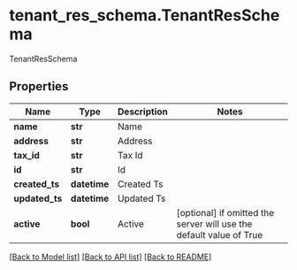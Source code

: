 # tenant_res_schema.TenantResSchema

TenantResSchema
## Properties
Name | Type | Description | Notes
------------ | ------------- | ------------- | -------------
**name** | **str** | Name | 
**address** | **str** | Address | 
**tax_id** | **str** | Tax Id | 
**id** | **str** | Id | 
**created_ts** | **datetime** | Created Ts | 
**updated_ts** | **datetime** | Updated Ts | 
**active** | **bool** | Active | [optional]  if omitted the server will use the default value of True

[[Back to Model list]](../README.md#documentation-for-models) [[Back to API list]](../README.md#documentation-for-api-endpoints) [[Back to README]](../README.md)


